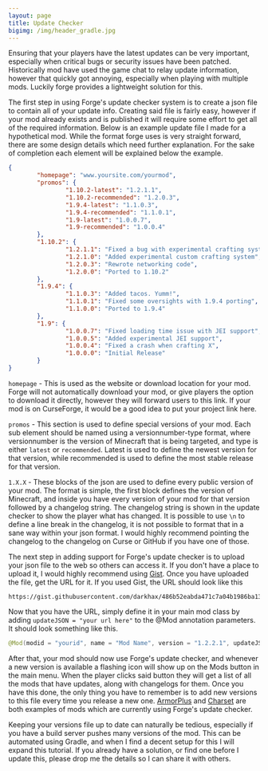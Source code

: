 ```yaml
--- 
layout: page 
title: Update Checker
bigimg: /img/header_gradle.jpg 
--- 
```


Ensuring that your players have the latest updates can be very important, especially when critical bugs or security issues have been patched. Historically mod have used the game chat to relay update information, however that quickly got annoying, especially when playing with multiple mods. Luckily forge provides a lightweight solution for this. 
 
The first step in using Forge's update checker system is to create a json file to contain all of your update info. Creating said file is fairly easy, however if your mod already exists and is published it will require some effort to get all of the required information. Below is an example update file I made for a hypothetical mod. While the format forge uses is very straight forward, there are some design details which need further explanation. For the sake of completion each element will be explained below the example. 
 
``` json 
{ 
        "homepage": "www.yoursite.com/yourmod", 
        "promos": { 
                "1.10.2-latest": "1.2.1.1", 
                "1.10.2-recommended": "1.2.0.3", 
                "1.9.4-latest": "1.1.0.3", 
                "1.9.4-recommended": "1.1.0.1", 
                "1.9-latest": "1.0.0.7", 
                "1.9-recommended": "1.0.0.4" 
        }, 
        "1.10.2": { 
                "1.2.1.1": "Fixed a bug with experimental crafting system", 
                "1.2.1.0": "Added experimental custom crafting system", 
                "1.2.0.3": "Rewrote networking code", 
                "1.2.0.0": "Ported to 1.10.2" 
        }, 
        "1.9.4": { 
                "1.1.0.3": "Added tacos. Yumm!", 
                "1.1.0.1": "Fixed some oversights with 1.9.4 porting", 
                "1.1.0.0": "Ported to 1.9.4" 
        }, 
        "1.9": { 
                "1.0.0.7": "Fixed loading time issue with JEI support", 
                "1.0.0.5": "Added experimental JEI support", 
                "1.0.0.4": "Fixed a crash when crafting X", 
                "1.0.0.0": "Initial Release" 
        } 
} 
``` 
 
`homepage` - This is used as the website or download location for your mod. Forge will not automatically download your mod, or give players the option to download it directly, however they will forward users to this link. If your mod is on CurseForge, it would be a good idea to put your project link here.  
 
`promos` - This section is used to define special versions of your mod. Each sub element should be named using a versionnumber-type format, where versionnumber is the version of Minecraft that is being targeted, and type is either `latest` or `recommended`. Latest is used to define the newest version for that version, while recommended is used to define the most stable release for that version. 
 
`1.X.X` - These blocks of the json are used to define every public version of your mod. The format is simple, the first block defines the version of Minecraft, and inside you have every version of your mod for that version followed by a changelog string. The changelog string is shown in the update checker to show the player what has changed. It is possible to use `\n` to define a line break in the changelog, it is not possible to format that in a sane way within your json format. I would highly recommend pointing the changelog to the changelog on Curse or GitHub if you have one of those.  
 
The next step in adding support for Forge's update checker is to upload your json file to the web so others can access it. If you don't have a place to upload it, I would highly recommend using [Gist](https://gist.github.com/). Once you have uploaded the file, get the URL for it. If you used Gist, the URL should look like this 

``` 
https://gist.githubusercontent.com/darkhax/486b52eabda471c7a04b1986ba134552/raw/update.json` 
``` 

Now that you have the URL, simply define it in your main mod class by adding `updateJSON = "your url here"` to the @Mod annotation parameters. It should look something like this.  
 
```java 
@Mod(modid = "yourid", name = "Mod Name", version = "1.2.2.1", updateJSON = "https://gist.githubusercontent.com/darkhax/486b52eabda471c7a04b1986ba134552/raw/update.json") 
``` 
 
After that, your mod should now use Forge's update checker, and whenever a new version is available a flashing icon will show up on the Mods button in the main menu. When the player clicks said button they will get a list of all the mods that have updates, along with changelogs for them. Once you have this done, the only thing you have to remember is to add new versions to this file every time you release a new one. [ArmorPlus](http://fdn.redstone.tech/TheDragonTeam/armorplus/update.json) and [Charset](https://gist.githubusercontent.com/Meow-J/fe740e287c2881d3bf2341a62a7ce770/raw/bf829cdefc84344d86d1922e2667778112b845b1/update.json) are both examples of mods which are currently using Forge's update checker. 
 
Keeping your versions file up to date can naturally be tedious, especially if you have a build server pushes many versions of the mod. This can be automated using Gradle, and when I find a decent setup for this I will expand this tutorial. If you already have a solution, or find one before I update this, please drop me the details so I can share it with others.
